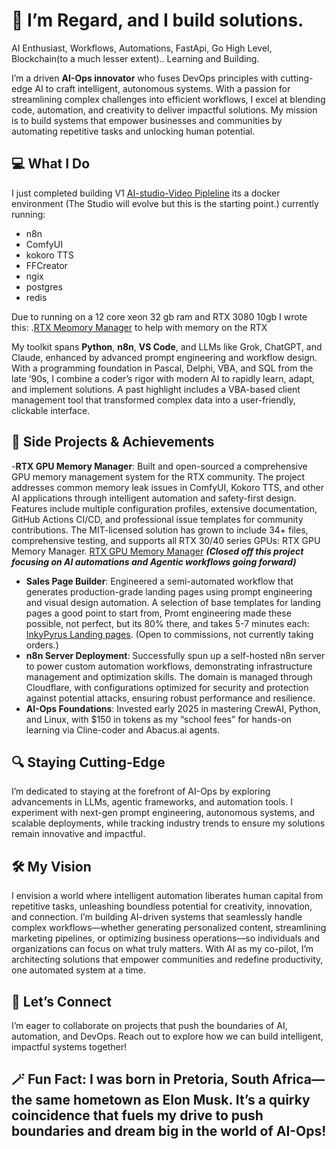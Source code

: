 # 👋 I’m Regard, and I build solutions.
AI Enthusiast, Workflows, Automations, FastApi, Go High Level, Blockchain(to a much lesser extent).. Learning and Building. 

I’m a driven **AI-Ops innovator** who fuses DevOps principles with cutting-edge AI to craft intelligent, autonomous systems. With a passion for streamlining complex challenges into efficient workflows, I excel at blending code, automation, and creativity to deliver impactful solutions. My mission is to build systems that empower businesses and communities by automating repetitive tasks and unlocking human potential.

## 💻 What I Do
I just completed building V1 [AI-studio-Video Pipleline](https://github.com/RegardV/n8n-ai-studio) its a docker environment (The Studio will evolve but this is the starting point.) currently running: 
* n8n
* ComfyUI
* kokoro TTS
* FFCreator
* ngix
* postgres
* redis

Due to running on a 12 core xeon 32 gb ram and RTX 3080 10gb I wrote this: 
.[RTX Meomory Manager](https://github.com/RegardV/rtx-gpu-memory-manager) 
to help with memory on the RTX

My toolkit spans **Python**, **n8n**, **VS Code**, and LLMs like Grok, ChatGPT, and Claude, enhanced by advanced prompt engineering and workflow design. With a programming foundation in Pascal, Delphi, VBA, and SQL from the late ’90s, I combine a coder’s rigor with modern AI to rapidly learn, adapt, and implement solutions. A past highlight includes a VBA-based client management tool that transformed complex data into a user-friendly, clickable interface.

## 🌟 Side Projects & Achievements

-**RTX GPU Memory Manager**: Built and open-sourced a comprehensive GPU memory management system for the RTX community. The project addresses common memory leak issues in ComfyUI, Kokoro TTS, and other AI applications through intelligent automation and safety-first design. Features include multiple configuration profiles, extensive documentation, GitHub Actions CI/CD, and professional issue templates for community contributions. The MIT-licensed solution has grown to include 34+ files, comprehensive testing, and supports all RTX 30/40 series GPUs: RTX GPU Memory Manager. [RTX GPU Memory Manager](https://github.com/RegardV/rtx-gpu-memory-manager) 
***(Closed off this project focusing on AI automations and Agentic workflows going forward)***

- **Sales Page Builder**: Engineered a semi-automated workflow that generates production-grade landing pages using prompt engineering and visual design automation. A selection of base templates for landing pages a good point to start from, Promt engineering made these possible, not perfect, but its 80% there, and takes 5-7 minutes each: [InkyPyrus Landing pages](https://regardv.github.io/landings/). (Open to commissions, not currently taking orders.)
- **n8n Server Deployment**: Successfully spun up a self-hosted n8n server to power custom automation workflows, demonstrating infrastructure management and optimization skills. The domain is managed through Cloudflare, with configurations optimized for security and protection against potential attacks, ensuring robust performance and resilience.
- **AI-Ops Foundations**: Invested early 2025 in mastering CrewAI, Python, and Linux, with $150 in tokens as my “school fees” for hands-on learning via Cline-coder and Abacus.ai agents.

## 🔍 Staying Cutting-Edge

I’m dedicated to staying at the forefront of AI-Ops by exploring advancements in LLMs, agentic frameworks, and automation tools. I experiment with next-gen prompt engineering, autonomous systems, and scalable deployments, while tracking industry trends to ensure my solutions remain innovative and impactful.

## 🛠️ My Vision

I envision a world where intelligent automation liberates human capital from repetitive tasks, unleashing boundless potential for creativity, innovation, and connection. I’m building AI-driven systems that seamlessly handle complex workflows—whether generating personalized content, streamlining marketing pipelines, or optimizing business operations—so individuals and organizations can focus on what truly matters. With AI as my co-pilot, I’m architecting solutions that empower communities and redefine productivity, one automated system at a time.

## 🤝 Let’s Connect

I’m eager to collaborate on projects that push the boundaries of AI, automation, and DevOps. Reach out to explore how we can build intelligent, impactful systems together!

## 🪄 Fun Fact: I was born in Pretoria, South Africa—the same hometown as Elon Musk. It’s a quirky coincidence that fuels my drive to push boundaries and dream big in the world of AI-Ops!
